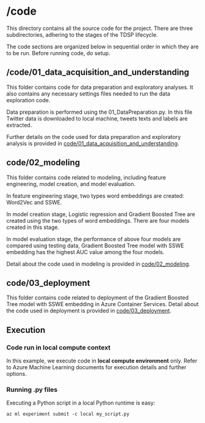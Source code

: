 # /code

This directory contains all the source code for the project. There are three subdirectories, adhering to the stages of the TDSP lifecycle.

The code sections are organized below in sequential order in which they are to be run. Before running code, do setup.


## /code/01\_data\_acquisition\_and\_understanding
This folder contains code for data preparation and exploratory analyses. It also contains any necessary settings files needed to run the data exploration code. 

Data preparation is performed using the 01_DataPreparation.py. In this file Twitter data is downloaded to local machine, tweets texts and labels are extracted.

Further details on the code used for data preparation and exploratory analysis is provided in [code/01\_data\_acquisition\_and\_understanding](https://github.com/Azure/MachineLearningSamples-TDSPUCIAdultIncome/tree/master/code/01\_data\_acquisition\_and\_understanding).  


## code/02_modeling
This folder contains code related to modeling, including feature engineering, model creation, and model evaluation. 

In feature engineering stage, two types word embeddings are created: Word2Vec and SSWE.

In model creation stage, Logistic regression and Gradient Boosted Tree are created using the two types of word embeddings. There are four models created in this stage.

In model evaluation stage, the performance of above four models are compared using testing data, Gradient Boosted Tree model with SSWE embedding has the highest AUC value among the four models.

Detail about the code used in modeling is provided in [code/02_modeling](https://github.com/Azure/MachineLearningSamples-TDSPUCIAdultIncome/tree/master/code/02_modeling).

## code/03_deployment
This folder contains code related to deployment of the Gradient Boosted Tree model with SSWE embedding in Azure Container Services. Detail about the code used in deployment is provided in [code/03_deployment](https://github.com/Azure/MachineLearningSamples-TDSPUCIAdultIncome/tree/master/code/03_deployment).

## Execution
### Code run in local compute context
In this example, we execute code in **local compute environment** only. Refer to Azure Machine Learning documents for execution details and further options.

### Running .py files
Executing a Python script in a local Python runtime is easy:

    az ml experiment submit -c local my_script.py